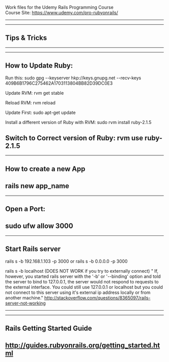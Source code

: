 Work files for the Udemy Rails Programming Course<br/>
Course Site: https://www.udemy.com/pro-rubyonrails/

------------------------
------------------------
Tips & Tricks
------------------------
------------------------

------------------------
How to Update Ruby:
------------------------
Run this:
sudo gpg --keyserver hkp://keys.gnupg.net --recv-keys 409B6B1796C275462A1703113804BB82D39DC0E3

Update RVM:
rvm get stable

Reload RVM:
rvm reload

Update First:
sudo apt-get update

Install a different version of Ruby with RVM:
sudo rvm install ruby-2.1.5

Switch to Correct version of Ruby:
rvm use ruby-2.1.5
------------------------
------------------------
How to create a new App
------------------------
rails new app_name
------------------------
------------------------
Open a Port:
------------------------
sudo ufw allow 3000
------------------------
------------------------
Start Rails server
------------------------
rails s -b 192.168.1.103 -p 3000
or
rails s -b 0.0.0.0 -p 3000

rails s -b localhost (DOES NOT WORK if you try to externally connect)
" If, however, you started rails server with the '-b' or '--binding' option and told the server to bind to 127.0.0.1, the server would not respond to requests to the external interface. You could still use 127.0.0.1 or localhost but you could not connect to this server using it's external ip address locally or from another machine."
http://stackoverflow.com/questions/8365097/rails-server-not-working

------------------------
------------------------
Rails Getting Started Guide
------------------------
http://guides.rubyonrails.org/getting_started.html
------------------------